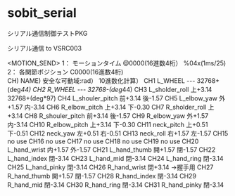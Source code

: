 sobit_serial
================

シリアル通信制御テストPKG

シリアル通信 to VSRC003

<MOTION_SEND>
	1：	モーションタイム	@0000(16進数4桁）
		%04x(1ms/25)
	2：	各関節ポジション	C0000(16進数4桁)	
		CH)	NAME)					安全な可動域:rad）		10進数化計算）
		CH1	L_WHEEL				---						32768+(deg*44)
		CH2	R_WHEEL				---						32768-(deg*44)
		CH3	L_sholder_roll		上+3.14					32768+(deg*97)
		CH4	L_shouler_pitch	前+3.14	後-1.57
		CH5	L_elbow_yaw			外+1.57	内-3.14
		CH6	R_elbow_pitch		上+3.14	下-0.30
		CH7	R_sholder_roll		上+3.14
		CH8	R_shouler_pitch	前+3.14	後-1.57
		CH9	R_elbow_yaw			外+1.57	内-3.14
		CH10	R_elbow_pitch		上+3.14	下-0.30
		CH11	neck_pitch			上+0.51	下-0.51
		CH12	neck_yaw				左+0.51	右-0.51
		CH13	neck_roll			右+1.57	左-1.57
		CH15	no use
		CH16	no use
		CH17	no use
		CH18	no use
		CH19	no use
		CH20	L_hand_wrist		内+1.57	外-1.57
		CH21	L_hand_thumb		開+1.57	閉-1.57
		CH22	L_hand_index		閉-3.14
		CH23	L_hand_mid			閉-3.14
		CH24	L_hand_ring			閉-3.14
		CH25	L_hand_pinky		閉-3.14
		CH26	R_hand_wrist		閉+3.14	→握手用
		CH27	R_hand_thumb		開+1.57	閉-1.57
		CH28	R_hand_index		閉-3.14
		CH29	R_hand_mid			閉-3.14
		CH30	R_hand_ring			閉-3.14
		CH31	R_hand_pinky		閉-3.14

